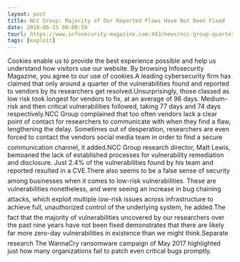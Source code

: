 ```yaml
---
layout: post
title: NCC Group: Majority of Our Reported Flaws Have Not Been Fixed
date: 2018-06-15 00:00:59
tourl: https://www.infosecurity-magazine.com:443/news/ncc-group-quarter-of-flaws-fixed/
tags: [exploit]
---
```

Cookies enable us to provide the best experience possible and help us understand how visitors use our website. By browsing Infosecurity Magazine, you agree to our use of cookies.A leading cybersecurity firm has claimed that only around a quarter of the vulnerabilities found and reported to vendors by its researchers get resolved.Unsurprisingly, those classed as low risk took longest for vendors to fix, at an average of 96 days. Medium-risk and then critical vulnerabilities followed, taking 77 days and 74 days respectively.NCC Group complained that too often vendors lack a clear point of contact for researchers to communicate with when they find a flaw, lengthening the delay. Sometimes out of desperation, researchers are even forced to contact the vendors social media team in order to find a secure communication channel, it added.NCC Group research director, Matt Lewis, bemoaned the lack of established processes for vulnerability remediation and disclosure. Just 2.4% of the vulnerabilities found by his team and reported resulted in a CVE.There also seems to be a false sense of security among businesses when it comes to low-risk vulnerabilities. These are vulnerabilities nonetheless, and were seeing an increase in bug chaining attacks, which exploit multiple low-risk issues across infrastructure to achieve full, unauthorized control of the underlying system, he added.The fact that the majority of vulnerabilities uncovered by our researchers over the past nine years have not been fixed demonstrates that there are likely far more zero-day vulnerabilities in existence than we might think.Separate research The WannaCry ransomware campaign of May 2017 highlighted just how many organizations fail to patch even critical bugs promptly.